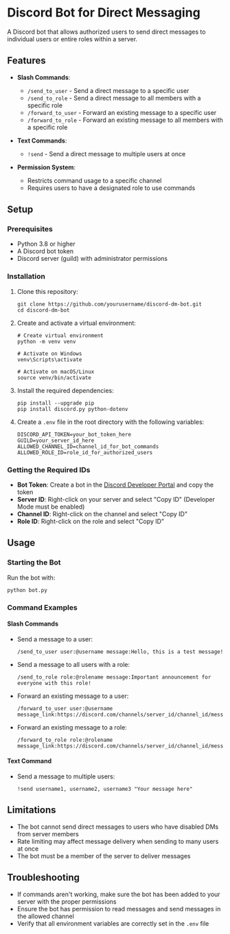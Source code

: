 # Discord Bot for Direct Messaging

A Discord bot that allows authorized users to send direct messages to individual users or entire roles within a server.

## Features

- **Slash Commands**:
  - `/send_to_user` - Send a direct message to a specific user
  - `/send_to_role` - Send a direct message to all members with a specific role
  - `/forward_to_user` - Forward an existing message to a specific user
  - `/forward_to_role` - Forward an existing message to all members with a specific role

- **Text Commands**:
  - `!send` - Send a direct message to multiple users at once

- **Permission System**:
  - Restricts command usage to a specific channel
  - Requires users to have a designated role to use commands

## Setup

### Prerequisites

- Python 3.8 or higher
- A Discord bot token
- Discord server (guild) with administrator permissions

### Installation

1. Clone this repository:
   ```
   git clone https://github.com/yourusername/discord-dm-bot.git
   cd discord-dm-bot
   ```

2. Create and activate a virtual environment:
   ```
   # Create virtual environment
   python -m venv venv

   # Activate on Windows
   venv\Scripts\activate

   # Activate on macOS/Linux
   source venv/bin/activate
   ```

3. Install the required dependencies:
   ```
   pip install --upgrade pip
   pip install discord.py python-dotenv
   ```

4. Create a `.env` file in the root directory with the following variables:
   ```
   DISCORD_API_TOKEN=your_bot_token_here
   GUILD=your_server_id_here
   ALLOWED_CHANNEL_ID=channel_id_for_bot_commands
   ALLOWED_ROLE_ID=role_id_for_authorized_users
   ```

### Getting the Required IDs

- **Bot Token**: Create a bot in the [Discord Developer Portal](https://discord.com/developers/applications) and copy the token
- **Server ID**: Right-click on your server and select "Copy ID" (Developer Mode must be enabled)
- **Channel ID**: Right-click on the channel and select "Copy ID"
- **Role ID**: Right-click on the role and select "Copy ID"

## Usage

### Starting the Bot

Run the bot with:
```
python bot.py
```

### Command Examples

#### Slash Commands

- Send a message to a user:
  ```
  /send_to_user user:@username message:Hello, this is a test message!
  ```

- Send a message to all users with a role:
  ```
  /send_to_role role:@rolename message:Important announcement for everyone with this role!
  ```

- Forward an existing message to a user:
  ```
  /forward_to_user user:@username message_link:https://discord.com/channels/server_id/channel_id/message_id
  ```

- Forward an existing message to a role:
  ```
  /forward_to_role role:@rolename message_link:https://discord.com/channels/server_id/channel_id/message_id
  ```

#### Text Command

- Send a message to multiple users:
  ```
  !send username1, username2, username3 "Your message here"
  ```

## Limitations

- The bot cannot send direct messages to users who have disabled DMs from server members
- Rate limiting may affect message delivery when sending to many users at once
- The bot must be a member of the server to deliver messages

## Troubleshooting

- If commands aren't working, make sure the bot has been added to your server with the proper permissions
- Ensure the bot has permission to read messages and send messages in the allowed channel
- Verify that all environment variables are correctly set in the `.env` file

